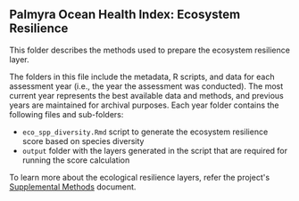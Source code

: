 ## Palmyra Ocean Health Index: Ecosystem Resilience

This folder describes the methods used to prepare the ecosystem resilience layer. 


The folders in this file include the metadata, R scripts, and data for each assessment year (i.e., the year the assessment was conducted). The most current year represents the best available data and methods, and previous years are maintained for archival purposes. Each year folder contains the following files and sub-folders:     

- `eco_spp_diversity.Rmd` script to generate the ecosystem resilience score based on species diversity           
- `output` folder with the layers generated in the script that are required for running the score calculation       

To learn more about the ecological resilience layers, refer the project's [Supplemental Methods](https://ohi-4site.github.io/pal-scores/documents/methods-results/Supplement.html) document.    





